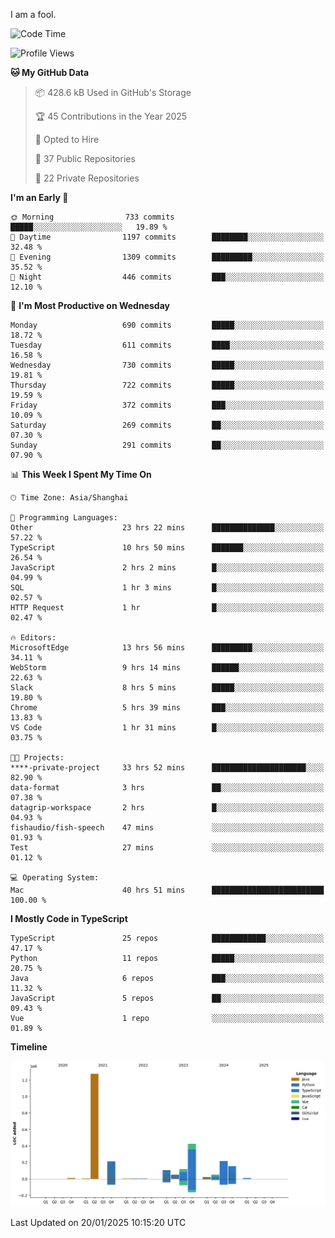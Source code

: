 I am a fool.

<!--START_SECTION:waka-->
![Code Time](http://img.shields.io/badge/Code%20Time-2%2C463%20hrs%2013%20mins-blue)

![Profile Views](http://img.shields.io/badge/Profile%20Views-1-blue)

**🐱 My GitHub Data** 

> 📦 428.6 kB Used in GitHub's Storage 
 > 
> 🏆 45 Contributions in the Year 2025
 > 
> 💼 Opted to Hire
 > 
> 📜 37 Public Repositories 
 > 
> 🔑 22 Private Repositories 
 > 
**I'm an Early 🐤** 

```text
🌞 Morning                733 commits         █████░░░░░░░░░░░░░░░░░░░░   19.89 % 
🌆 Daytime                1197 commits        ████████░░░░░░░░░░░░░░░░░   32.48 % 
🌃 Evening                1309 commits        █████████░░░░░░░░░░░░░░░░   35.52 % 
🌙 Night                  446 commits         ███░░░░░░░░░░░░░░░░░░░░░░   12.10 % 
```
📅 **I'm Most Productive on Wednesday** 

```text
Monday                   690 commits         █████░░░░░░░░░░░░░░░░░░░░   18.72 % 
Tuesday                  611 commits         ████░░░░░░░░░░░░░░░░░░░░░   16.58 % 
Wednesday                730 commits         █████░░░░░░░░░░░░░░░░░░░░   19.81 % 
Thursday                 722 commits         █████░░░░░░░░░░░░░░░░░░░░   19.59 % 
Friday                   372 commits         ███░░░░░░░░░░░░░░░░░░░░░░   10.09 % 
Saturday                 269 commits         ██░░░░░░░░░░░░░░░░░░░░░░░   07.30 % 
Sunday                   291 commits         ██░░░░░░░░░░░░░░░░░░░░░░░   07.90 % 
```


📊 **This Week I Spent My Time On** 

```text
🕑︎ Time Zone: Asia/Shanghai

💬 Programming Languages: 
Other                    23 hrs 22 mins      ██████████████░░░░░░░░░░░   57.22 % 
TypeScript               10 hrs 50 mins      ███████░░░░░░░░░░░░░░░░░░   26.54 % 
JavaScript               2 hrs 2 mins        █░░░░░░░░░░░░░░░░░░░░░░░░   04.99 % 
SQL                      1 hr 3 mins         █░░░░░░░░░░░░░░░░░░░░░░░░   02.57 % 
HTTP Request             1 hr                █░░░░░░░░░░░░░░░░░░░░░░░░   02.47 % 

🔥 Editors: 
MicrosoftEdge            13 hrs 56 mins      █████████░░░░░░░░░░░░░░░░   34.11 % 
WebStorm                 9 hrs 14 mins       ██████░░░░░░░░░░░░░░░░░░░   22.63 % 
Slack                    8 hrs 5 mins        █████░░░░░░░░░░░░░░░░░░░░   19.80 % 
Chrome                   5 hrs 39 mins       ███░░░░░░░░░░░░░░░░░░░░░░   13.83 % 
VS Code                  1 hr 31 mins        █░░░░░░░░░░░░░░░░░░░░░░░░   03.75 % 

🐱‍💻 Projects: 
****-private-project     33 hrs 52 mins      █████████████████████░░░░   82.90 % 
data-format              3 hrs               ██░░░░░░░░░░░░░░░░░░░░░░░   07.38 % 
datagrip-workspace       2 hrs               █░░░░░░░░░░░░░░░░░░░░░░░░   04.93 % 
fishaudio/fish-speech    47 mins             ░░░░░░░░░░░░░░░░░░░░░░░░░   01.93 % 
Test                     27 mins             ░░░░░░░░░░░░░░░░░░░░░░░░░   01.12 % 

💻 Operating System: 
Mac                      40 hrs 51 mins      █████████████████████████   100.00 % 
```

**I Mostly Code in TypeScript** 

```text
TypeScript               25 repos            ████████████░░░░░░░░░░░░░   47.17 % 
Python                   11 repos            █████░░░░░░░░░░░░░░░░░░░░   20.75 % 
Java                     6 repos             ███░░░░░░░░░░░░░░░░░░░░░░   11.32 % 
JavaScript               5 repos             ██░░░░░░░░░░░░░░░░░░░░░░░   09.43 % 
Vue                      1 repo              ░░░░░░░░░░░░░░░░░░░░░░░░░   01.89 % 
```



**Timeline**

![Lines of Code chart](https://raw.githubusercontent.com/VeejaLiu/VeejaLiu/master/assets/bar_graph.png)


 Last Updated on 20/01/2025 10:15:20 UTC
<!--END_SECTION:waka-->

